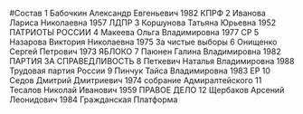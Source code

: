#Состав
1 Бабочкин Александр Евгеньевич 1982 КПРФ
2 Иванова Лариса Николаевна 1957 ЛДПР
3 Коршунова Татьяна Юрьевна 1952 ПАТРИОТЫ РОССИИ
4 Макеева Ольга Владимировна 1977 СР
5 Назарова Виктория Николаевна 1975 За чистые выборы
6 Онищенко Сергей Петрович 1973 ЯБЛОКО
7 Паюнен Галина Владимировна 1982 ПАРТИЯ ЗА СПРАВЕДЛИВОСТЬ
8 Петкевич Наталья Владимировна 1988 Трудовая партия России
9 Пинчук Тайса Владимировна 1983 ЕР
10 Седов Дмитрий Дмитриевич 1974 собрание Адмиралтейского
11 Тесалов Николай Иванович 1959 ПРАВОЕ ДЕЛО
12 Щербаков Арсений Леонидович 1984 Гражданская Платформа
